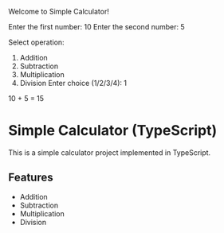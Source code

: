 Welcome to Simple Calculator!

Enter the first number: 10
Enter the second number: 5

Select operation:
1. Addition
2. Subtraction
3. Multiplication
4. Division
Enter choice (1/2/3/4): 1

10 + 5 = 15


# Simple Calculator (TypeScript)

This is a simple calculator project implemented in TypeScript.

## Features
- Addition
- Subtraction
- Multiplication
- Division


